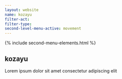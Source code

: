 ```yaml
---
layout: website
name: kozayu 
filter-act: 
filter-type: 
second-level-menu-active: movement
---
```


{% include second-menu-elements.html %}

<main class="page-content">
  <div class="text-container">
    <h2>kozayu</h2>
    <p>Lorem ipsum dolor sit amet consectetur adipiscing elit</p>
  </div>
</main>

